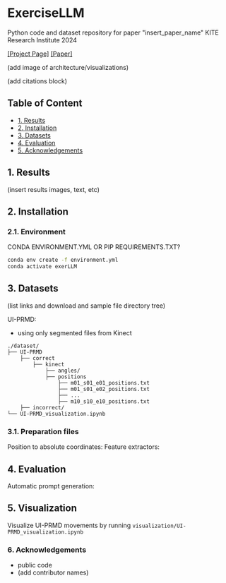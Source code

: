 # ExerciseLLM
Python code and dataset repository for paper "insert_paper_name"
KITE Research Institute 2024

[[Project Page]](insert_link) [[Paper]](insert_link) 


(add image of architecture/visualizations)

(add citations block)


## Table of Content
* [1. Results](#1-results)
* [2. Installation](#2-installation)
* [3. Datasets](#3-datasets)
* [4. Evaluation](#4-evaluation)
* [5. Acknowledgements](#5-acknowledgements)


## 1. Results 
(insert results images, text, etc)
 
## 2. Installation

### 2.1. Environment
CONDA ENVIRONMENT.YML OR PIP REQUIREMENTS.TXT? 

```bash
conda env create -f environment.yml
conda activate exerLLM
```


## 3. Datasets
(list links and download and sample file directory tree)

UI-PRMD: 
- using only segmented files from Kinect

```
./dataset/
├── UI-PRMD
    ├── correct
        ├── kinect
            ├── angles/
            ├── positions
                ├── m01_s01_e01_positions.txt
                ├── m01_s01_e02_positions.txt
                ├── ...
                ├── m10_s10_e10_positions.txt
    ├── incorrect/
└── UI-PRMD_visualization.ipynb
```

### 3.1. Preparation files
Position to absolute coordinates: 
Feature extractors:

## 4. Evaluation 
Automatic prompt generation:



## 5. Visualization
Visualize UI-PRMD movements by running `visualization/UI-PRMD_visualization.ipynb`

### 6. Acknowledgements

* public code 
* (add contributor names)

